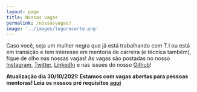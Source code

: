 ```yaml
---
layout: page
title: Nossas vagas
permalink: /nossasvagas/
image: '../images/logorecorte.png'
---
```


Caso você, seja um mulher negra que já está trabalhando com T.I ou está em transição e tem interesse em mentoria de carreira (e técnica também), fique de olho nas nossas vagas! As vagas são postadas no nosso [Instagram](https://instagram.com/somosimoye), [Twitter](https://twitter.com/somosimoye), [LinkedIn](https://www.linkedin.com/company/somosimoye) e nas issues do nosso [Github](https://github.com/somosimoye)!

<b>Atualização dia 30/10/2021: Estamos com vagas abertas para pessoas mentoras! Leia os nossos pré requisitos [aqui](https://github.com/somosimoye)</b>

